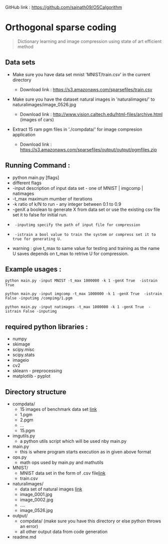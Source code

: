GitHub link :
https://github.com/sainath09/OSCalgorithm

# Orthogonal sparse coding

> Dictionary learning and image compression using state of art efficient method

## Data sets

* Make sure you have data set mnist 'MNIST/train.csv' in the current directory
   * Download link : https://s3.amazonaws.com/sparsefiles/train.csv
* Make sure you have the dataset natural images in 'naturalimages/' to naturalimages/image_0526.jpg
   * Download link : http://www.vision.caltech.edu/html-files/archive.html (images of cars)

*  Extract 15 ram pgm files in './compdata/' for image compresion application
   * Download link : https://s3.amazonaws.com/sparsefiles/output/output/pgmfiles.zip


## Running Command :
 * python main.py [flags]
 * different flags 
 *	-input description of input data set - one of  MNIST | imgcomp | natimages
 *	-t_max maximum mumber of iterations
 *	-k ratio of k/N to run - any integer between 0.1 to 0.9
 *	-genX a boolean to generate X from data set or use the existing csv file set it to false for initial run.
 *      -inputimg specify the path of input file for compression
 *      -istrain a bool value to train the system or compress set it to true for generating U. 
 *	warning : give t_max to same value for testing and training as the name U saves depends on t_max to retrive U for compression.

## Example usages :

```
python main.py -input MNIST -t_max 1000000 -k 1 -genX True  -istrain True

 ```

 ``` 
python main.py -input imgcomp -t_max 1000000 -k 1 -genX True  -istrain False -inputimg /compimg/1.pgm 
```

```
python main.py -input natimages -t_max 1000000 -k 1 -genX True  -istrain False -inputimg 
```

## required python libraries : 
* numpy
* skimage
* scipy.misc
* scipy.stats
* imageio
* cv2
* sklearn - preprocessing	  
* matplotlib - pyplot





## Directory structure

* compdata/
    * 15 images of benchmark data set [link](http://imagecompression.info/test_images/) 
    * 1.pgm
    * 2.pgm
    * ...
    * 15.pgm
*  imgutils.py
    * a python utils script which will be used nby main.py  
* main.py
    * this is where program starts execution as in given above format
* ops.py
  * math ops used by main.py and mathutils
* MNIST/
    * MNIST data set in the form of .csv file[link](https://www.kaggle.com/c/digit-recognizer/data)
    * train.csv
* naturalimages/
    * data set of natural images [link](http://www.vision.caltech.edu/html-files/archive.html)
    * image_0001.jpg
    * image_0002.jpg 
    * ....
    * image_0526.jpg
* output/
    * compdata/ (make sure you have this directory or else python throws an error)
    * all other output data from code generation
* readme.md



